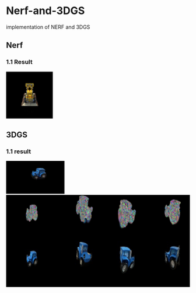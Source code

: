 # Nerf-and-3DGS
implementation of NERF and 3DGS

## Nerf
### 1.1 Result

![visualization of NERF training result](./nerf/results/test_result.gif)

## 3DGS
### 1.1 result
![visualization of 3dgs training result](./3DGS/results/test_3dgs.gif)
![visualization of 3dgs training progress](./3DGS/results/progress.gif)


